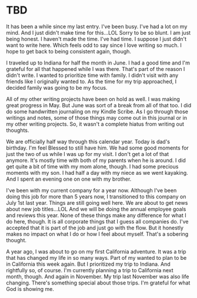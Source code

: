 # TBD

It has been a while since my last entry. I've been busy. I've had a lot on my mind. And I just didn't make time for this...LOL Sorry to be so blunt. I am just being honest. I haven't made the time. I've had time. I suppose I just didn't want to write here. Which feels odd to say since I love writing so much. I hope to get back to being consistent again, though.

I traveled up to Indiana for half the month in June. I had a good time and I'm grateful for all that happened while I was there. That's part of the reason I didn't write. I wanted to prioritize time with family. I didn't visit with any friends like I originally wanted to. As the time for my trip approached, I decided family was going to be my focus.

All of my other writing projects have been on hold as well. I was making great progress in May. But June was sort of a break from all of that too. I did do some handwritten journaling on my Kindle Scribe. As I go through those writings and notes, some of those things may come out in this journal or in my other writing projects. So, it wasn't a complete hiatus from writing out thoughts.

We are officially half way through this calendar year. Today is dad's birthday. I'm feel Blessed to still have him. We had some good moments for just the two of us while I was up for my visit. I don't get a lot of that anymore. It's mostly time with both of my parents when he is around. I did get quite a bit of time with my mom alone, though. I had some precious moments with my son. I had half a day with my niece as we went kayaking. And I spent an evening one on one with my brother.

I've been with my current company for a year now. Although I've been doing this job for more than 5 years now, I transitioned to this company on July 1st last year. Things are still going well here. We are about to get news about new job titles...LOL And we will be doing the annual employee goals and reviews this year. None of these things make any difference for what I do here, though. It is all corporate things that I guess all companies do. I've accepted that it is part of the job and just go with the flow. But it honestly makes no impact on what I do or how I feel about myself. That's a sobering thought.

A year ago, I was about to go on my first California adventure. It was a trip that has changed my life in so many ways. Part of my wanted to plan to be in California this week again. But I prioritized my trip to Indiana. And rightfully so, of course. I'm currently planning a trip to California next month, though. And again in November. My trip last November was also life changing. There's something special about those trips. I'm grateful for what God is showing me.

